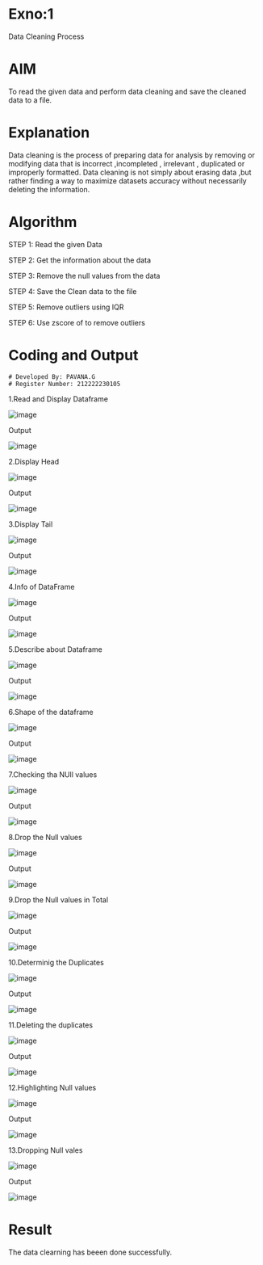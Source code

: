 # Exno:1
Data Cleaning Process

# AIM
To read the given data and perform data cleaning and save the cleaned data to a file.

# Explanation
Data cleaning is the process of preparing data for analysis by removing or modifying data that is incorrect ,incompleted , irrelevant , duplicated or improperly formatted. Data cleaning is not simply about erasing data ,but rather finding a way to maximize datasets accuracy without necessarily deleting the information.

# Algorithm
STEP 1: Read the given Data

STEP 2: Get the information about the data

STEP 3: Remove the null values from the data

STEP 4: Save the Clean data to the file

STEP 5: Remove outliers using IQR

STEP 6: Use zscore of to remove outliers

# Coding and Output
```
# Developed By: PAVANA.G
# Register Number: 212222230105
```

1.Read and Display Dataframe

![image](https://github.com/gpavana/exno1/assets/118787343/38da1b93-91d9-494a-abeb-75efb10b1a86)


Output

![image](https://github.com/gpavana/exno1/assets/118787343/1cae4c3e-f427-4a7c-b2d8-61fdc52105e0)


2.Display Head

![image](https://github.com/gpavana/exno1/assets/118787343/caa31537-d2a7-4c71-be40-2f391cd22217)


Output

![image](https://github.com/gpavana/exno1/assets/118787343/c3ebbbc1-8ae0-4971-a67f-d7798640faf1)


3.Display Tail

![image](https://github.com/gpavana/exno1/assets/118787343/374806ea-e3b2-41a5-94eb-ed5c74051146)


Output

![image](https://github.com/gpavana/exno1/assets/118787343/ef811f8f-bb43-4de1-879f-2e10ee47331d)


4.Info of DataFrame

![image](https://github.com/gpavana/exno1/assets/118787343/a31eaa16-0662-4599-9903-a4f3c40c325a)


Output

![image](https://github.com/gpavana/exno1/assets/118787343/29c79af8-d6fe-4ee5-bc4b-df7c717f9781)


5.Describe about Dataframe

![image](https://github.com/gpavana/exno1/assets/118787343/9d144305-0d6e-4517-af1a-5d2efd10f164)


Output

![image](https://github.com/gpavana/exno1/assets/118787343/ccd1f18b-48e8-49fa-b17c-d3be24633213)


6.Shape of the dataframe

![image](https://github.com/gpavana/exno1/assets/118787343/90e6e04f-4792-4673-8385-933e42c688ef)


Output

![image](https://github.com/gpavana/exno1/assets/118787343/b1c813d1-2a1e-48e1-99c7-72f61e3d9a46)


7.Checking tha NUll values

![image](https://github.com/gpavana/exno1/assets/118787343/3f1051fa-8d2d-43ea-8ea9-85c931e9b5b2)


Output

![image](https://github.com/gpavana/exno1/assets/118787343/f9241165-26da-4e19-af06-4001028b6e98)


8.Drop the Null values

![image](https://github.com/gpavana/exno1/assets/118787343/16451f9e-f18e-4e95-963d-fff97e4a758f)


Output

![image](https://github.com/gpavana/exno1/assets/118787343/b0c8fe12-227a-48bf-99f4-3278214bef82)

9.Drop the Null values in Total

![image](https://github.com/gpavana/exno1/assets/118787343/15ab7c7a-3856-45e9-907d-f4dace21e9d4)


Output

![image](https://github.com/gpavana/exno1/assets/118787343/ebd919b2-5f5d-474b-b35f-2d2206fe2ca5)


10.Determinig the Duplicates

![image](https://github.com/gpavana/exno1/assets/118787343/046ee1e7-aa5e-4005-a3bd-15c08a77a49f)


Output

![image](https://github.com/gpavana/exno1/assets/118787343/345da162-c29f-4296-9fc4-028af586fb0b)

11.Deleting the duplicates

![image](https://github.com/gpavana/exno1/assets/118787343/c9eeea58-9634-4785-bc19-dc2e3cd88a5d)


Output

![image](https://github.com/gpavana/exno1/assets/118787343/996fb66c-a303-443f-a198-bd57b41179c6)


12.Highlighting Null values

![image](https://github.com/gpavana/exno1/assets/118787343/22d4eb1f-6bd1-4e24-a2af-ca2f37b10e58)


Output

![image](https://github.com/gpavana/exno1/assets/118787343/e7545a26-e34b-4e71-a5ee-7453ce713904)


13.Dropping Null vales

![image](https://github.com/gpavana/exno1/assets/118787343/a7a9ce50-485c-447c-9477-82b557a7e1ec)


Output

![image](https://github.com/gpavana/exno1/assets/118787343/9fc71dc7-05d5-4035-a55e-09e1f198b156)


# Result
The data clearning has beeen done successfully.

         
